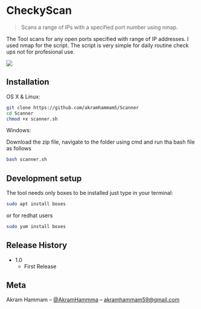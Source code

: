 # CheckyScan
> Scans a range of IPs with a specified port number using nmap.


The Tool scans for any open ports specified with range of IP addresses. I used nmap for the script. The script is very simple for daily routine check ups not for profesional use. 

![](header.png)

## Installation

OS X & Linux:

```sh
git clone https://github.com/akramhammam5/Scanner
cd Scanner
chmod +x scanner.sh
```

Windows:

Download the zip file, navigate to the folder using cmd and run tha bash file as follows

```sh
bash scanner.sh
```

## Development setup

The tool needs only boxes to be installed just type in your terminal: 

```sh
sudo apt install boxes
```
or for redhat users
```sh
sudo yum install boxes
```


## Release History

* 1.0
    * First Release

## Meta

Akram Hammam – [@AkramHammma](https://twitter.com/dbader_org) – akramhammam59@gmail.com



 
